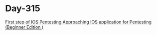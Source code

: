 # Day-315

[First step of IOS Pentesting Approaching IOS application for Pentesting (Beginner Edition )](https://medium.com/@sc128496/first-step-of-ios-pentesting-approaching-ios-application-for-pentesting-beginner-edition-b2dbc6fe94bf)
